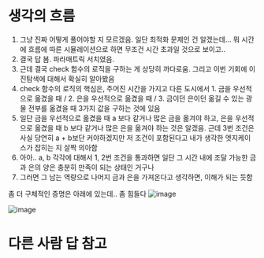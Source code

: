 # 생각의 흐름
1. 그냥 진짜 어떻게 풀어야할 지 모르겠음. 일단 최적화 문제인 건 알겠는데... 뭐 시간에 흐름에 따른 시뮬레이션으로 하면 무조건 시간 초과일 것으로 보이고..
2. 결국 답 봄. 파라매트릭 서치였음.
3. 근데 결국 check 함수의 로직을 구하는 게 상당히 까다로움. 그리고 이번 기회에 이진탐색에 대해서 확실히 알아봤음
4. check 함수의 로직의 핵심은, 주어진 시간을 가지고 다른 도시에서 1. 금을 우선적으로 옮겼을 때 / 2. 은을 우선적으로 옮겼을 때 / 3. 금이던 은이던 옮길 수 있는 광물 전부를 옮겼을 때 3가지 값을 구하는 것에 있음
5. 일단 금을 우선적으로 옮겼을 때 a 보다 같거나 많은 금을 옮겨야 하고, 은을 우선적으로 옮겼을 때 b 보다 같거나 많은 은을 옮겨야 하는 것은 알겠음. 근데 3번 조건은 사실 당연히 a + b보단 커야하겠지만 저 조건이 포함된다고 내가 생각한 엣지케이스가 잡히는 지 살짝 의아함
6. 아아.. a, b 각각에 대해서 1, 2번 조건을 통과하면 일단 그 시간 내에 조달 가능한 금과 은의 양은 충분히 만족이 되는 상태인 거구나
7. 그러면 그 남는 역량으로 나머지 금과 은을 가져온다고 생각하면, 이해가 되는 듯함

좀 더 구체적인 증명은 아래에 있는데.. 좀 힘들다
![image](https://github.com/user-attachments/assets/4a17ab9a-0d27-4d5b-bf3e-113802356394)


![image](https://github.com/user-attachments/assets/dd8893b4-5089-4d4a-9c05-f1ccdc06183e)

# 다른 사람 답 참고
